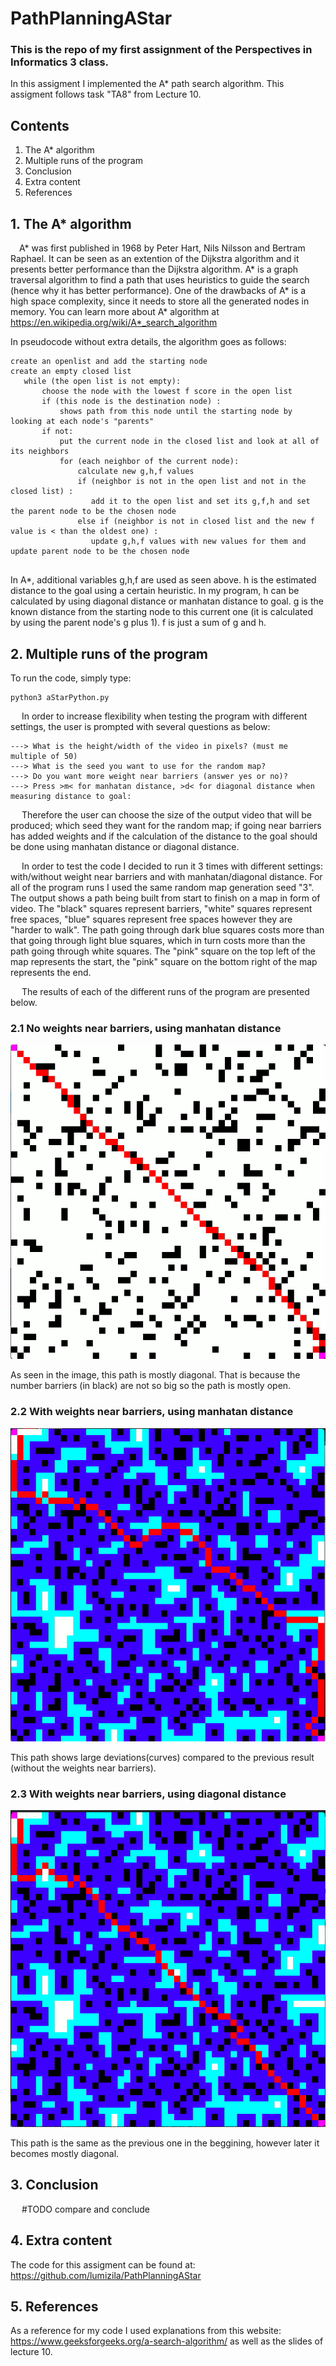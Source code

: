 # PathPlanningAStar

### This is the repo of my first assignment of the Perspectives in Informatics 3 class.

In this assigment I implemented the A* path search algorithm. This assigment follows task "TA8" from Lecture 10. 

## Contents

1. The A* algorithm
2. Multiple runs of the program
3. Conclusion
4. Extra content
5. References

## 1. The A* algorithm

&emsp;A* was first published in 1968 by Peter Hart, Nils Nilsson and Bertram Raphael. 
It can be seen as an extention of the Dijkstra algorithm and it presents better performance than the Dijkstra algorithm. 
A* is a graph traversal algorithm to find a path that uses heuristics to guide the search (hence why it has better performance).
One of the drawbacks of A* is a high space complexity, since it needs to store all the generated nodes in memory. You can learn more about A* algorithm at https://en.wikipedia.org/wiki/A*_search_algorithm 

In pseudocode without extra details, the algorithm goes as follows:

```
create an openlist and add the starting node
create an empty closed list
   while (the open list is not empty):
       choose the node with the lowest f score in the open list
       if (this node is the destination node) :
           shows path from this node until the starting node by looking at each node's "parents"
       if not:
           put the current node in the closed list and look at all of its neighbors
           for (each neighbor of the current node):
               calculate new g,h,f values
               if (neighbor is not in the open list and not in the closed list) :
                  add it to the open list and set its g,f,h and set the parent node to be the chosen node      
               else if (neighbor is not in closed list and the new f value is < than the oldest one) :
                  update g,h,f values with new values for them and update parent node to be the chosen node
                   
```

In A*, additional variables g,h,f are used as seen above. h is the estimated distance to the goal using a certain heuristic. In my program, h can be calculated by using diagonal distance or manhatan distance to goal. g is the known distance from the starting node to this current one (it is calculated by using the parent node's g plus 1). f is just a sum of g and h. 

## 2. Multiple runs of the program

To run the code, simply type:

```
python3 aStarPython.py 
```

&emsp; In order to increase flexibility when testing the program with different settings, the user is prompted with several questions as below: 

```
---> What is the height/width of the video in pixels? (must me multiple of 50) 
---> What is the seed you want to use for the random map? 
---> Do you want more weight near barriers (answer yes or no)? 
---> Press >m< for manhatan distance, >d< for diagonal distance when measuring distance to goal: 
```

  &emsp; Therefore the user can choose the size of the output video that will be produced; which seed they want for the random map; if going near barriers has added weights and if the calculation of the distance to the goal should be done using manhatan distance or diagonal distance. 

  &emsp; In order to test the code I decided to run it 3 times with different settings: with/without weight near barriers and with manhatan/diagonal distance. For all of the program runs I used the same random map generation seed "3". The output shows a path being built from start to finish on a map in form of video. The "black" squares represent barriers, "white" squares represent free spaces, "blue" squares represent free spaces however they are "harder to walk". The path going through dark blue squares costs more than that going through light blue squares, which in turn costs more than the path going through white squares. The "pink" square on the top left of the map represents the start, the "pink" square on the bottom right of the map represents the end. 

&emsp; The results of each of the different runs of the program are presented below. 

### 2.1 No weights near barriers, using manhatan distance

![GitHub Logo](/result1.png)

As seen in the image, this path is mostly diagonal. That is because the number barriers (in black) are not so big so the path is mostly open. 

### 2.2 With weights near barriers, using manhatan distance

![GitHub Logo](/result2.png)

This path shows large deviations(curves) compared to the previous result (without the weights near barriers).

### 2.3 With weights near barriers, using diagonal distance

![GitHub Logo](/result3.png)

This path is the same as the previous one in the beggining, however later it becomes mostly diagonal. 

## 3. Conclusion

&emsp; #TODO compare and conclude

## 4. Extra content

The code for this assigment can be found at: https://github.com/lumizila/PathPlanningAStar

## 5. References

As a reference for my code I used explanations from this website: https://www.geeksforgeeks.org/a-search-algorithm/ as well as the slides of lecture 10. 

